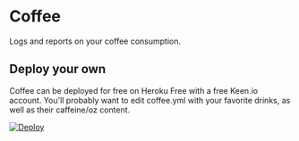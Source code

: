 Coffee
===

Logs and reports on your coffee consumption.

## Deploy your own

Coffee can be deployed for free on Heroku Free with a free Keen.io account. You'll probably want to edit coffee.yml with your favorite drinks, as well as their caffeine/oz content.

[![Deploy](https://www.herokucdn.com/deploy/button.png)](https://heroku.com/deploy)
